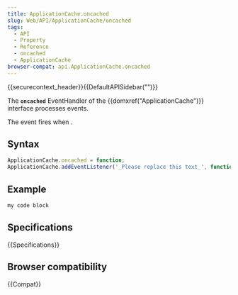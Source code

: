 ```yaml
---
title: ApplicationCache.oncached
slug: Web/API/ApplicationCache/oncached
tags:
  - API
  - Property
  - Reference
  - oncached
  - ApplicationCache
browser-compat: api.ApplicationCache.oncached
---
```

{{securecontext_header}}{{DefaultAPISidebar("")}}

The **`oncached`** EventHandler of the {{domxref("ApplicationCache")}} interface processes  events.

The  event fires when .

## Syntax

```js
ApplicationCache.oncached = function;
ApplicationCache.addEventListener('_Please replace this text_', function);
```

## Example

```js
my code block
```

## Specifications

{{Specifications}}

## Browser compatibility

{{Compat}}

